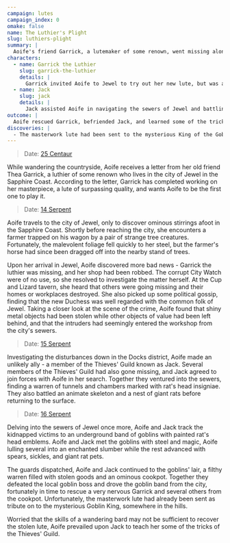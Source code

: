 ```yaml
---
campaign: lutes
campaign_index: 0
omake: false
name: The Luthier's Plight
slug: luthiers-plight
summary: |
  Aoife's friend Garrick, a lutemaker of some renown, went missing along with his newly-created masterpiece. Aoife and Jack discovered goblins living in the sewers below Jewel and rescued poor Garrick from the cooking pot; sadly, the masterwork lute had already been sent as tribute to the mysterious King of the Goblins.
characters:
  - name: Garrick the Luthier
    slug: garrick-the-luthier
    details: |
      Garrick invited Aoife to Jewel to try out her new lute, but was abducted by goblins and spirited away into the sewers. Aoife rescued the luthier from a goblin cookpot, but the lute had since been sent away.
  - name: Jack
    slug: jack
    details: |
      Jack assisted Aoife in navigating the sewers of Jewel and battling the goblins that had abducted the luthier Garrick.
outcome: |
  Aoife rescued Garrick, befriended Jack, and learned some of the tricks of the Thieves' Guild.
discoveries: |
  - The masterwork lute had been sent to the mysterious King of the Goblins.
---
```


> Date: [25 Centaur]({{site.baseurl}}/campaigns/lutes/adventures#spring-2258)

While wandering the countryside, Aoife receives a letter from her old friend Thea Garrick, a luthier of some renown who lives in the city of Jewel in the Sapphire Coast. According to the letter, Garrick has completed working on her masterpiece, a lute of surpassing quality, and wants Aoife to be the first one to play it.

> Date: [14 Serpent]({{site.baseurl}}/campaigns/lutes/adventures#summer-2258)

Aoife travels to the city of Jewel, only to discover ominous stirrings afoot in the Sapphire Coast. Shortly before reaching the city, she encounters a farmer trapped on his wagon by a pair of strange tree creatures. Fortunately, the malevolent foliage fell quickly to her steel, but the farmer's horse had since been dragged off into the nearby stand of trees.

Upon her arrival in Jewel, Aoife discovered more bad news - Garrick the luthier was missing, and her shop had been robbed. The corrupt City Watch were of no use, so she resolved to investigate the matter herself. At the Cup and Lizard tavern, she heard that others were going missing and their homes or workplaces destroyed. She also picked up some political gossip, finding that the new Duchess was well regarded with the common folk of Jewel. Taking a closer look at the scene of the crime, Aoife found that shiny metal objects had been stolen while other objects of value had been left behind, and that the intruders had seemingly entered the workshop from the city's sewers.

> Date: [15 Serpent]({{site.baseurl}}/campaigns/lutes/adventures#summer-2258)

Investigating the disturbances down in the Docks district, Aoife made an unlikely ally - a member of the Thieves' Guild known as Jack. Several members of the Thieves' Guild had also gone missing, and Jack agreed to join forces with Aoife in her search. Together they ventured into the sewers, finding a warren of tunnels and chambers marked with rat's head insigniae. They also battled an animate skeleton and a nest of giant rats before returning to the surface.

> Date: [16 Serpent]({{site.baseurl}}/campaigns/lutes/adventures#summer-2258)

Delving into the sewers of Jewel once more, Aoife and Jack track the kidnapped victims to an underground band of goblins with painted rat's head emblems. Aoife and Jack met the goblins with steel and magic, Aoife lulling several into an enchanted slumber while the rest advanced with spears, sickles, and giant rat pets.

The guards dispatched, Aoife and Jack continued to the goblins' lair, a filthy warren filled with stolen goods and an ominous cookpot. Together they defeated the local goblin boss and drove the goblin band from the city, fortunately in time to rescue a very nervous Garrick and several others from the cookpot. Unfortunately, the masterwork lute had already been sent as tribute on to the mysterious Goblin King, somewhere in the hills.

Worried that the skills of a wandering bard may not be sufficient to recover the stolen lute, Aoife prevailed upon Jack to teach her some of the tricks of the Thieves' Guild.
